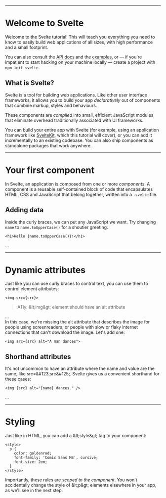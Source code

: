 ------
# **Welcome to Svelte** 

Welcome to the Svelte tutorial! This will teach you everything you need to know to easily build web applications of all sizes, with high performance and a small footprint.

You can also consult the [API docs](https://svelte.dev/docs) and the [examples](https://svelte.dev/examples), or — if you're impatient to start hacking on your machine locally — create a project with `npm init svelte`.

## What is Svelte? 

Svelte is a tool for building web applications. Like other user interface frameworks, it allows you to build your app _declaratively_ out of components that combine markup, styles and behaviours.

These components are _compiled_ into small, efficient JavaScript modules that eliminate overhead traditionally associated with UI frameworks.

You can build your entire app with Svelte (for example, using an application framework like [SvelteKit](https://kit.svelte.dev/), which this tutorial will cover), or you can add it incrementally to an existing codebase. You can also ship components as standalone packages that work anywhere.  
___

# **Your first component** 

In Svelte, an application is composed from one or more _components_. A component is a reusable self-contained block of code that encapsulates HTML, CSS and JavaScript that belong together, written into a `.svelte` file.

## Adding data

Inside the curly braces, we can put any JavaScript we want. Try changing `name` to `name.toUpperCase()` for a shoutier greeting.

```svelte title="src\routes\part1\introduction\+page.svelte"
<h1>Hello {name.toUpperCase()}!</h1>
```
...
___
  
# **Dynamic attributes** 

Just like you can use curly braces to control text, you can use them to control element attributes:

```svelte title="src\routes\part1\introduction\+page.svelte"
<img src={src}>
```

> A11y: &amp;lt;img&amp;gt; element should have an alt attribute

...  
In this case, we're missing the alt attribute that describes the image for people using screenreaders, or people with slow or flaky internet connections that can't download the image. Let's add one:

```svelte title="src\routes\part1\introduction\+page.svelte"
<img src={src} alt="A man dances">
```

## Shorthand attributes

It's not uncommon to have an attribute where the name and value are the same, like src=&amp;#123;src&amp;#125;. Svelte gives us a convenient shorthand for these cases:

```svelte title="src\routes\part1\introduction\+page.svelte"
<img {src} alt="{name} dances." />
```
...
___

# **Styling**

Just like in HTML, you can add a &amp;lt;style&amp;gt; tag to your component:
```svelte title="src\routes\part1\introduction\+page.svelte"
<style>
  p {
    color: goldenrod;
    font-family: 'Comic Sans MS', cursive;
    font-size: 2em;
  }
</style>
```
Importantly, these rules are _scoped to the component_. You won't accidentally change the style of &amp;lt;p&amp;gt; elements elsewhere in your app, as we'll see in the next step.
